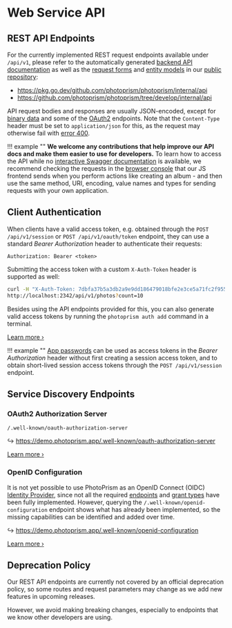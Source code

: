 # Web Service API

## REST API Endpoints

For the currently implemented REST request endpoints available under `/api/v1`, please refer to the automatically generated [backend API documentation](https://github.com/photoprism/photoprism/issues/2132#issuecomment-2227337416) as well as the [request forms](https://pkg.go.dev/github.com/photoprism/photoprism/internal/form) and [entity models](https://pkg.go.dev/github.com/photoprism/photoprism/internal/entity) in our [public repository](https://github.com/photoprism/photoprism/tree/develop/internal):

- https://pkg.go.dev/github.com/photoprism/photoprism/internal/api
- https://github.com/photoprism/photoprism/tree/develop/internal/api

API request bodies and responses are usually JSON-encoded, except for [binary data](thumbnails.md) and some of the [OAuth2](oauth2.md) endpoints. Note that the `Content-Type` header must be set to `application/json` for this, as the request may otherwise fail with [error 400](https://github.com/photoprism/photoprism/issues/4354).

!!! example ""
    **We welcome any contributions that help improve our API docs and make them easier to use for developers.** To learn how to access the API while no [interactive Swagger documentation](https://github.com/photoprism/photoprism/issues/2132) is available, we recommend checking the requests in the [browser console](../../getting-started/troubleshooting/logs.md#__tabbed_1_2) that our JS frontend sends when you perform actions like creating an album - and then use the same method, URI, encoding, value names and types for sending requests with your own application.

## Client Authentication

When clients have a valid access token, e.g. obtained through the `POST /api/v1/session` or `POST /api/v1/oauth/token` endpoint, they can use a standard *Bearer Authorization* header to authenticate their requests:

```
Authorization: Bearer <token>
```

Submitting the access token with a custom `X-Auth-Token` header is supported as well:

```bash
curl -H "X-Auth-Token: 7dbfa37b5a3db2a9e9dd186479018bfe2e3ce5a71fc2f955" \
http://localhost:2342/api/v1/photos?count=10
```

Besides using the API endpoints provided for this, you can also generate valid access tokens by running the `photoprism auth add` command in a terminal.

[Learn more ›](auth.md)

!!! example ""
    [App passwords](../../user-guide/settings/account.md#apps-and-devices) can be used as access tokens in the *Bearer Authorization* header without first creating a session access token, and to obtain short-lived session access tokens through the `POST /api/v1/session` endpoint.

## Service Discovery Endpoints

### OAuth2 Authorization Server

```
/.well-known/oauth-authorization-server
```

↪ <https://demo.photoprism.app/.well-known/oauth-authorization-server>

[Learn more ›](oauth2.md)

### OpenID Configuration

It is not yet possible to use PhotoPrism as an OpenID Connect (OIDC) [Identity Provider](oidc.md#identity-providers), since not all the required [endpoints](https://github.com/photoprism/photoprism/issues/4368) and [grant types](oauth2.md) have been fully implemented. However, querying the `/.well-known/openid-configuration` endpoint shows what has already been implemented, so the missing capabilities can be identified and added over time.

↪ <https://demo.photoprism.app/.well-known/openid-configuration>

[Learn more ›](oidc.md)

## Deprecation Policy

Our REST API endpoints are currently not covered by an official deprecation policy, so some routes and request parameters may change as we add new features in upcoming releases.

However, we avoid making breaking changes, especially to endpoints that we know other developers are using.
